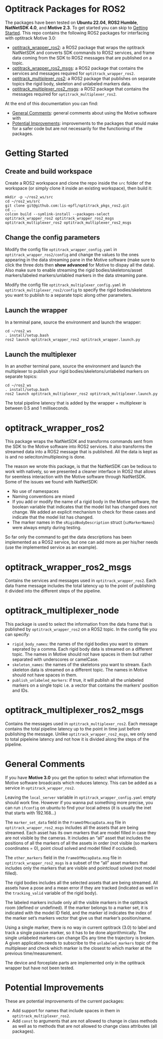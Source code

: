 # Optitrack Packages for ROS2
The packages have been tested on **Ubuntu 22.04**, **ROS2 Humble**, **NatNetSDK 4.0**, and **Motive 2.3**.
To get started you can skip to [Getting Started](#Getting-Started). This repo contains the following ROS2 packages for interfacing with optitrack Motive 3.0:
* [optitrack_wrapper_ros2](#optitrack_wrapper_ros2): a ROS2 package that wraps the optitrack NatNetSDK and converts SDK commands to ROS2 services, and frame data coming from the SDK to ROS2 messages that are published on a topic.
* [optitrack_wrapper_ros2_msgs](#optitrack_wrapper_ros2_msgs): a ROS2 package that contains the services and messages required for `optitrack_wrapper_ros2`.
* [optitrack_multiplexer_ros2](#optitrack_multiplexer_ros2): a ROS2 package that publishes on separate topics the rigid body, skeleton and unlabeled markers data.
* [optitrack_multiplexer_ros2_msgs](#optitrack_multiplexer_ros2_msgs): a ROS2 package that contains the messages required for `optitrack_multiplexer_ros2`.

At the end of this documentation you can find:
* [General Comments](#General-Comments): general comments about using the Motive software with 
* [Potential Improvements](#Potential-Improvements): improvements to the packages that would make for a safer code but are not necessarily for the functioning of the packages.

# Getting Started
## Create and build workspace
Create a ROS2 workspace and clone the repo inside the `src` folder of the workspace (or simply clone it inside an existing workspace), then build it: 
``` shell script
mkdir -p ~/ros2_ws/src
cd ~/ros2_ws/src
git clone git@github.com:lis-epfl/optitrack_pkgs_ros2.git
cd ..
colcon build --symlink-install --packages-select optitrack_wrapper_ros2 optitrack_wrapper_ros2_msgs optitrack_multiplexer_ros2 optitrack_multiplexer_ros2_msgs
```

## Change the config parameters
Modify the config file `optitrack_wrapper_config.yaml` in `optitrack_wrapper_ros2/config` and change the values to the ones appearing in the data streaming pane in the Motive software (make sure to click the three dots then **show advanced** for Motive to dispay all the data). Also make sure to enable streaming the rigid bodies/skeletons/asset markers/labeled markers/unlabled markers in the data streaming pane.


Modify the config file `optitrack_multiplexer_config.yaml` in `optitrack_multiplexer_ros2/config` to specify the rigid bodies/skeletons you want to publish to a separate topic along other parameters.

## Launch the wrapper
In a terminal pane, source the environment and launch the wrapper:
``` shell script
cd ~/ros2_ws
. install/setup.bash
ros2 launch optitrack_wrapper_ros2 optitrack_wrapper.launch.py
```

## Launch the multiplexer
In an another terminal pane, source the environment and launch the multiplexer to publish your rigid bodies/skeletons/unlabeled markers on separate topics:
``` shell script
cd ~/ros2_ws
. install/setup.bash
ros2 launch optitrack_multiplexer_ros2 optitrack_multiplexer.launch.py
```

The total pipeline latency that is added by the wrapper + multiplexer is between 0.5 and 1 milliseconds.

# optitrack_wrapper_ros2
This package wraps the NatNetSDK and transforms commands sent from the SDK to the Motive software into ROS2 services. It also transforms the streamed data into a ROS2 message that is published. All the data is kept as is and no seleciton/multiplexing is done.

The reason we wrote this package, is that the NatNetSDK can be tedious to work with natively, so we presented a cleaner interface in ROS2 that allows for seemless interaction with the Motive software through NatNetSDK. Some of the issues we found with NatNetSDK:
* No use of namespaces
* Naming conventions are mixed
* If you add or modify the name of a rigid body in the Motive software, the boolean variable that indicates that the model list has changed does not change. We added an explicit mechanism to check for these cases and indicate that the model list has changed.
* The marker names in the `sRigidBodyDescription` struct (`szMarkerNames`) were always empty during testing.

So far only the command to get the data descriptions has been implemented as a ROS2 service, but one can add more as per his/her needs (use the implemented service as an example).

# optitrack_wrapper_ros2_msgs
Contains the services and messages used in `optitrack_wrapper_ros2`. Each data frame message includes the total latency up to the point of publishing it divided into the different steps of the pipeline.

# optitrack_multiplexer_node
This package is used to select the information from the data frame that is published by `optitrack_wrapper_ros2` on a ROS2 topic. In the config file you can specify:
* `rigid_body_names`: the names of the rigid bodies you want to stream seprated by a comma. Each rigid body data is streamed on a different topic. The names in Motive should not have spaces in them but rather separated with underscores or camelCase.
* `skeleton_names`: the names of the skeletons you want to stream. Each skeleton data is streamed on a different topic. The names in Motive should not have spaces in them.
* `publish_unlabeled_markers`: if true, it will publish all the unlabeled markers on a single topic i.e. a vector that contains the markers' position and IDs.

# optitrack_multiplexer_ros2_msgs
Contains the messages used in `optitrack_multiplexer_ros2`. Each message contains the total pipeline latency up to the point in time just before publishing the message. Unlike `optitrack_wrapper_ros2_msgs`, we only send to total pipeleine latency and not how it is divided along the steps of the pipeline. 

# General Comments
If you have **Motive 3.0** you get the option to select what information the Motive software broadcasts which reduces latency. This can be added as a service in `optitrack_wrapper_ros2`. 

Leaving the `local_server` variable in `optitrack_wrapper_config.yaml` empty should work fine. However if you wanna put something more precise, you can run `ifconfig` on ubuntu to find your local adress (it is usually the inet that starts with 192.168...)

The `marker_set_data` field in the `FrameOfMocapData.msg` file in `optitrack_wrapper_ros2_msgs` includes all the assets that are being streamed. Each asset has its own markers that are model filled in case they are not visible by the cameras. It includes an “all” asset that includes the positions of all the markers of all the assets in order (not visible (so markers coordinates = 0), point cloud solved and model filled if occluded).


The `other_markers` field in the `FrameOfMocapData.msg` file in `optitrack_wrapper_ros2_msgs` is a subset of the “all” asset markers that includes only the markers that are visible and pointcloud solved (not model filled).

The rigid bodies includes all the selected assets that are being streamed. All assets have a pose and a mean error if they are tracked (indicated as well in the `tracking_valid` variable of the rigid body).

The labeled markers include only all the visible markers in the optitrack room (defined or undefined). If the marker belongs to a marker set, it is indicated with the model ID field, and the marker id indicates the index of the marker set’s markers vector that give us that marker’s position/name.

Using a single marker, there is no way in current optitrack (3.0) to label and track a single passive marker, so it has to be done algorithmically. The single unlabeled markers can change IDs any time the trajectory is broken. A given application needs to subscribe to the `unlabeled_markers` topic of the multiplexer and check which marker is the closest to which marker at the previous time/measurement.

The device and forceplate parts are implemented only in the optitrack wrapper but have not been tested.

# Potential Improvements
These are potential improvements of the current packages:
* Add support for names that include spaces in them in `optitrack_multiplexer_ros2`.
* Add `const` to arguments that are not allowed to change in class methods as well as to methods that are not allowed to change class attributes (all packages).
